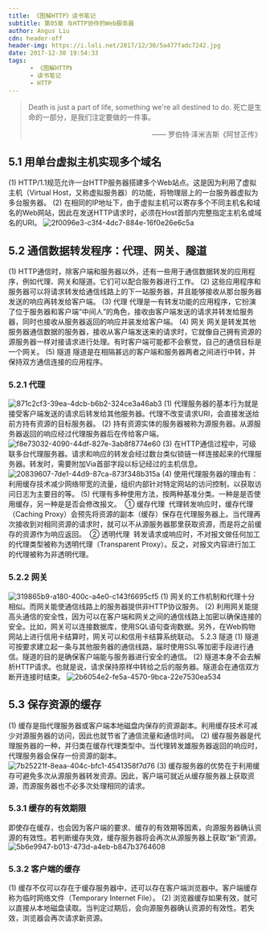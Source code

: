```yaml
---
title: 《图解HTTP》读书笔记
subtitle: 第05章 与HTTP协作的Web服务器
author: Angus Liu
cdn: header-off
header-img: https://i.loli.net/2017/12/30/5a477fadc7242.jpg
date: 2017-12-30 19:54:33
tags:
      - 《图解HTTP》
      - 读书笔记
      - HTTP
---
```

> Death is just a part of life, something we're all destined to do.
> 死亡是生命的一部分，是我们注定要做的一件事。
> <p align="right"> —— 罗伯特·泽米吉斯《阿甘正传》 </p>

## 5.1 用单台虚拟主机实现多个域名
(1) HTTP/1.1规范允许一台HTTP服务器搭建多个Web站点。这是因为利用了虚拟主机（Virtual Host，又称虚拟服务器）的功能，将物理层上的一台服务器虚拟为多台服务器。
(2) 在相同的IP地址下，由于虚拟主机可以寄存多个不同主机名和域名的Web网站，因此在发送HTTP请求时，必须在Host首部内完整指定主机名或域名的URI。
![2f0096e3-c3f4-4dc7-884e-16f0e26e6c5a](https://i.loli.net/2017/12/30/5a477ff9c56d3.jpg)

## 5.2 通信数据转发程序：代理、网关、隧道
(1) HTTP通信时，除客户端和服务器以外，还有一些用于通信数据转发的应用程序，例如代理、网关和隧道。它们可以配合服务器进行工作。
(2) 这些应用程序和服务器可以将请求转发给通信线路上的下一站服务器，并且能够接收从那台服务器发送的响应再转发给客户端。
(3) 代理
代理是一有转发功能的应用程序，它扮演了位于服务器和客户端“中间人”的角色，接收由客户端发送的请求并转发给服务器，同时也接收从服务器返回的响应并装发给客户端。
(4) 网关
网关是转发其他服务器通信数据的服务器，接收从客户端发送来的请求时，它就像自己拥有资源的源服务器一样对接请求进行处理。有时客户端可能都不会察觉，自己的通信目标是一个网关。
(5) 隧道
隧道是在相隔甚远的客户端和服务器两者之间进行中转，并保持双方通信连接的应用程序。
### 5.2.1 代理
![871c2cf3-39ea-4dcb-b6b2-324ce3a46ab3](https://i.loli.net/2017/12/30/5a47803b7f4e2.jpg)
(1) 代理服务器的基本行为就是接受客户端发送的请求后转发给其他服务器。代理不改变请求URI，会直接发送给前方持有资源的目标服务器。
(2) 持有资源实体的服务器被称为源服务器。从源服务器返回的响应经过代理服务器后在传给客户端。
![f8e73032-4090-44df-827e-3ab8f8774e60](https://i.loli.net/2017/12/30/5a478056ca5b6.jpg)
(3) 在HTTP通信过程中，可级联多台代理服务器。请求和响应的转发会经过数台类似锁链一样连接起来的代理服务器。转发时，需要附加Via首部字段以标记经过的主机信息。
![20839607-7de1-44d9-87ca-873f348b315a](https://i.loli.net/2017/12/30/5a47806c648c9.jpg)
(4) 使用代理服务器的理由有：利用缓存技术减少网络带宽的流量，组织内部针对特定网站的访问控制，以获取访问日志为主要目的等。
(5) 代理有多种使用方法，按两种基准分类。一种是是否使用缓存，另一种是是否会修改报文。
&nbsp;① 缓存代理
&nbsp;代理转发响应时，缓存代理（Caching Proxy）会预先将资源的副本（缓存）保存在代理服务器上。当代理再次接收到对相同资源的请求时，就可以不从源服务器那里获取资源，而是将之前缓存的资源作为响应返回。
&nbsp;② 透明代理
&nbsp;转发请求或响应时，不对报文做任何加工的代理类型被称为透明代理（Transparent Proxy）。反之，对报文内容进行加工的代理被称为非透明代理。
### 5.2.2 网关
![319865b9-a180-400c-a4e0-c143f6695cf5](https://i.loli.net/2017/12/30/5a4780afbf796.jpg)
(1) 网关的工作机制和代理十分相似。而网关能使通信线路上的服务器提供非HTTP协议服务。
(2) 利用网关能提高头通信的安全性，因为可以在客户端和网关之间的通信线路上加密以确保连接的安全。比如，网关可以连接数据库，使用SQL语句查询数据。另外，在Web购物网站上进行信用卡结算时，网关可以和信用卡结算系统联动。
5.2.3 隧道
(1) 隧道可按要求建立起一条与其他服务器的通信线路，届时使用SSL等加密手段进行通信。隧道的目的是确保客户端能与服务器进行安全的通信。
(2) 隧道本身不会去解析HTTP请求。也就是说，请求保持原样中转给之后的服务器。隧道会在通信双方断开连接时结束。
![2b6054e2-fe5a-4570-9bca-22e7530ea534](https://i.loli.net/2017/12/30/5a4780d799045.jpg)

## 5.3 保存资源的缓存
(1) 缓存是指代理服务器或客户端本地磁盘内保存的资源副本。利用缓存技术可减少对源服务器的访问，因此也就节省了通信流量和通信时间。
(2) 缓存服务器是代理服务器的一种，并归类在缓存代理类型中。当代理转发雄服务器返回的响应时，代理服务器会保存一份资源的副本。
![7b25221f-8eaa-404c-bfc1-4541358f7d76](https://i.loli.net/2017/12/30/5a4780f8e98f3.jpg)
(3) 缓存服务器的优势在于利用缓存可避免多次从源服务器转发资源。因此，客户端可就近从缓存服务器上获取资源，而源服务器也不必多次处理相同的请求。
### 5.3.1 缓存的有效期限
即使存在缓存，也会因为客户端的要求、缓存的有效期等因素，向源服务器确认资源的有效性。若判断缓存失效，缓存服务器将会再次从源服务器上获取“新”资源。
![5b6e9947-b013-473d-a4eb-b847b3764608](https://i.loli.net/2017/12/30/5a478119879a8.jpg)
### 5.3.2 客户端的缓存
(1) 缓存不仅可以存在于缓存服务器中，还可以存在客户端浏览器中。客户端缓存称为临时网络文件（Temporary Internet File）。
(2) 浏览器缓存如果有效，就可以直接从本地磁盘读取。当判定过期后，会向源服务器确认资源的有效性。若失效，浏览器会再次请求新资源。

